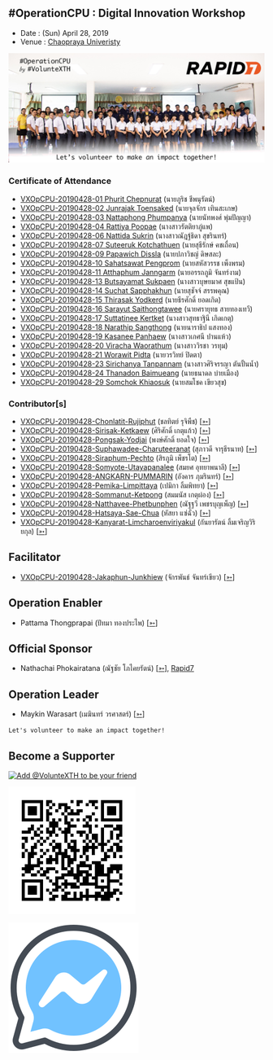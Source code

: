 ## #OperationCPU : Digital Innovation Workshop

+ Date : (Sun) April 28, 2019
+ Venue : [Chaopraya Univeristy](http://www.cpu.ac.th/)

[![](/OperationCPU/AfterTheMatch.jpg "#OperationCPU")](https://www.facebook.com/VolunteXTH/photos/a.1439198196221318/1447899312017873/)

### Certificate of Attendance

+ [VXOpCPU-20190428-01 Phurit Chepnurat](/OperationCPU/VXOpCPU-20190428-01.pdf) (นายภูริช ชีพนุรัตน์)
+ [VXOpCPU-20190428-02 Junrajak Toensaked](/OperationCPU/VXOpCPU-20190428-02.pdf) (นายจุลจักร เทินสะเกษ)
+ [VXOpCPU-20190428-03 Nattaphong Phumpanya](/OperationCPU/VXOpCPU-20190428-03.pdf) (นายนัทพงศ์ พุ่มปัญญา)
+ [VXOpCPU-20190428-04 Rattiya Poopae](/OperationCPU/VXOpCPU-20190428-04.pdf) (นางสาวรัตติยาภู่แพ)
+ [VXOpCPU-20190428-06 Nattida Sukrin](/OperationCPU/VXOpCPU-20190428-06.pdf) (นางสาวณัฎฐ์ธิดา สุขรินทร์)
+ [VXOpCPU-20190428-07 Suteeruk Kotchathuen](/OperationCPU/VXOpCPU-20190428-07.pdf) (นายสุธีรักษ์ คชเถื่อน)
+ [VXOpCPU-20190428-09 Papawich Dissla](/OperationCPU/VXOpCPU-20190428-09.pdf) (นายปภาวิชญ์ ดิษสละ)
+ [VXOpCPU-20190428-10 Sahatsawat Pengprom](/OperationCPU/VXOpCPU-20190428-10.pdf) (นายสหัสวรรช เพ็งพรม)
+ [VXOpCPU-20190428-11 Atthaphum Janngarm](/OperationCPU/VXOpCPU-20190428-11.pdf) (นายอรรถภูมิ จันทร์งาม)
+ [VXOpCPU-20190428-13 Butsayamat Sukpaen](/OperationCPU/VXOpCPU-20190428-13.pdf) (นางสาวบุษยมาศ สุขแป้น)
+ [VXOpCPU-20190428-14 Suchat Sapphakhun](/OperationCPU/VXOpCPU-20190428-14.pdf) (นายสุชัจจ์ สรรพคุณ)
+ [VXOpCPU-20190428-15 Thirasak Yodkerd](/OperationCPU/VXOpCPU-20190428-15.pdf) (นายธีรศักดิ์ ยอดเกิด)
+ [VXOpCPU-20190428-16 Sarayut Saithongtawee](/OperationCPU/VXOpCPU-20190428-16.pdf) (นายศรายุทธ สายทองเทวี)
+ [VXOpCPU-20190428-17 Suttatinee Kertket](/OperationCPU/VXOpCPU-20190428-17.pdf) (นางสาวสุทธาฐินี เกิดเกตุ)
+ [VXOpCPU-20190428-18 Narathip Sangthong](/OperationCPU/VXOpCPU-20190428-18.pdf) (นายนาราธิป แสงทอง)
+ [VXOpCPU-20190428-19 Kasanee Panhaew](/OperationCPU/VXOpCPU-20190428-19.pdf) (นางสาวเกศนี ปานแห้ว)
+ [VXOpCPU-20190428-20 Viracha Waorathum](/OperationCPU/VXOpCPU-20190428-20.pdf) (นางสาววิรชา วรทุม)
+ [VXOpCPU-20190428-21 Worawit Pidta](/OperationCPU/VXOpCPU-20190428-21.pdf) (นายวรวิทย์ ปิดตา)
+ [VXOpCPU-20190428-23 Sirichanya Tanpannam](/OperationCPU/VXOpCPU-20190428-23.pdf) (นางสาวศิริจรรญา ตันปั้นน้ำ)
+ [VXOpCPU-20190428-24 Thanadon Baimueang](/OperationCPU/VXOpCPU-20190428-24.pdf) (นายธนาดล บ่ายเมือง)
+ [VXOpCPU-20190428-29 Somchok Khiaosuk](/OperationCPU/VXOpCPU-20190428-29.pdf) (นายสมโชค เขียวสุข)

### Contributor[s]

+ [VXOpCPU-20190428-Chonlatit-Rujiphut](/OperationCPU/VXOpCPU-20190428-Chonlatit-Rujiphut.pdf) (ชลทิตย์ รุจิพืช) [[➳](https://www.facebook.com/Tsunakun27)]
+ [VXOpCPU-20190428-Sirisak-Ketkaew](/OperationCPU/VXOpCPU-20190428-Sirisak-Ketkaew.pdf) (ศิริศักดิ์ เกตุแก้ว) [[➳](https://www.facebook.com/sirisak.k94)]
+ [VXOpCPU-20190428-Pongsak-Yodjai](/OperationCPU/VXOpCPU-20190428-Pongsak-Yodjai.pdf) (พงษ์ศักดิ์ ยอดใจ) [[➳](https://www.facebook.com/iampongsak)]
+ [VXOpCPU-20190428-Suphawadee-Charuteeranat](/OperationCPU/VXOpCPU-20190428-Suphawadee-Charuteeranat.pdf) (สุภาวดี จารุธีรนาท) [[➳](https://www.facebook.com/thdeemiss03)]
+ [VXOpCPU-20190428-Siraphum-Pechto](/OperationCPU/VXOpCPU-20190428-Siraphum-Pechto.pdf) (สิรภูมิ เพ็ชรโต) [[➳](https://www.facebook.com/SiraphumPechto)]
+ [VXOpCPU-20190428-Somyote-Utayapanalee](/OperationCPU/VXOpCPU-20190428-Somyote-Utayapanalee.pdf) (สมยศ อุทยาพนาลี) [[➳](https://www.facebook.com/yote.utaya)]
+ [VXOpCPU-20190428-ANGKARN-PUMMARIN](/OperationCPU/VXOpCPU-20190428-ANGKARN-PUMMARIN.pdf) (อังคาร ภุมรินทร์) [[➳](https://www.facebook.com/in8l00p)]
+ [VXOpCPU-20190428-Pemika-Limpittaya](/OperationCPU/VXOpCPU-20190428-Pemika-Limpittaya.pdf) (เปมิกา ลิ้มพิทยา) [[➳](https://www.facebook.com/tourlek.fisho)]
+ [VXOpCPU-20190428-Sommanut-Ketpong](/OperationCPU/VXOpCPU-20190428-Sommanut-Ketpong.pdf) (สมมนัส เกตุผ่อง) [[➳](https://www.facebook.com/tong.ketpong)]
+ [VXOpCPU-20190428-Natthavee-Phetbunphen](/OperationCPU/VXOpCPU-20190428-Natthavee-Phetbunphen.pdf) (ณัฐฐวี เพชรบุญเพ็ญ) [[➳](https://www.facebook.com/P.Phetbunphen)]
+ [VXOpCPU-20190428-Hatsaya-Sae-Chua](/OperationCPU/VXOpCPU-20190428-Hatsaya-Sae-Chua.pdf) (หัสยา แซ่ฉั่ว) [[➳](https://www.facebook.com/Note.Hatsaya)]
+ [VXOpCPU-20190428-Kanyarat-Limcharoenviriyakul](/OperationCPU/VXOpCPU-20190428-Kanyarat-Limcharoenviriyakul.pdf) (กันยารัตน์ ลิ้มเจริญวิริยกุล) [[➳](https://www.facebook.com/BewzTiie)]

## Facilitator
+ [VXOpCPU-20190428-Jakaphun-Junkhiew](/OperationCPU/VXOpCPU-20190428-Jakaphun-Junkhiew.pdf) (จักรพันธ์ จันทร์เขียว) [[➳](https://www.facebook.com/Jojo.just.go)]

## Operation Enabler
+ Pattama Thongprapai (ปัทมา ทองประไพ) [[➳](https://www.facebook.com/pattama.thongprapai)]

## Official Sponsor
+ Nathachai Phokairatana (ณัฐชัย โภไคยรัตน์) [[➳](https://www.facebook.com/mobiuz.pw)], [Rapid7](https://www.rapid7.com/)

## Operation Leader
+ Maykin Warasart (เมฆินทร์ วรศาสตร์) [[➳](http://mk.in.th)]

```markdown
Let's volunteer to make an impact together!
```

## Become a Supporter

[![](https://scdn.line-apps.com/n/line_add_friends/btn/en.png "Add @VolunteXTH to be your friend")](https://lin.ee/cnIgUj4)

[![](/@VolunteXTH.png "Add @VolunteXTH to be your friend")](https://line.me/R/ti/p/@voluntex)

[![](/fb-m.png "Talk to us via FB messenger")](https://m.me/VolunteXTH)